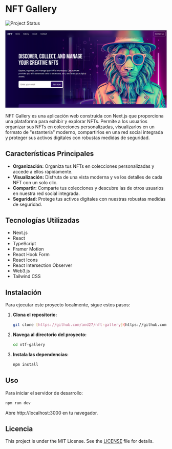# NFT Gallery

![Project Status](https://img.shields.io/badge/Project%20Status-Development-yellow)

![Captura de Pantalla del Proyecto](public/screenshot.png) 

NFT Gallery es una aplicación web construida con Next.js que proporciona una plataforma para exhibir y explorar NFTs. Permite a los usuarios organizar sus NFTs en colecciones personalizadas, visualizarlos en un formato de "estantería" moderno, compartirlos en una red social integrada y proteger sus activos digitales con robustas medidas de seguridad.

## Características Principales

*   **Organización:** Organiza tus NFTs en colecciones personalizadas y accede a ellos rápidamente.
*   **Visualización:** Disfruta de una vista moderna y ve los detalles de cada NFT con un solo clic.
*   **Compartir:** Comparte tus colecciones y descubre las de otros usuarios en nuestra red social integrada.
*   **Seguridad:** Protege tus activos digitales con nuestras robustas medidas de seguridad.

## Tecnologías Utilizadas

*   Next.js
*   React
*   TypeScript
*   Framer Motion
*   React Hook Form
*   React Icons
*   React Intersection Observer
*   Web3.js
*   Tailwind CSS

## Instalación

Para ejecutar este proyecto localmente, sigue estos pasos:

1.  **Clona el repositorio:**

    ```bash
    git clone [https://github.com/and27/nft-gallery](https://github.com/and27/nft-gallery)
    ```

2.  **Navega al directorio del proyecto:**

    ```bash
    cd ntf-gallery
    ```

3.  **Instala las dependencias:**

    ```bash
    npm install
    ```

## Uso

Para iniciar el servidor de desarrollo:

```bash
npm run dev
```
Abre http://localhost:3000 en tu navegador.

## Licencia

This project is under the MIT License. See the [LICENSE](LICENSE) file for details.
